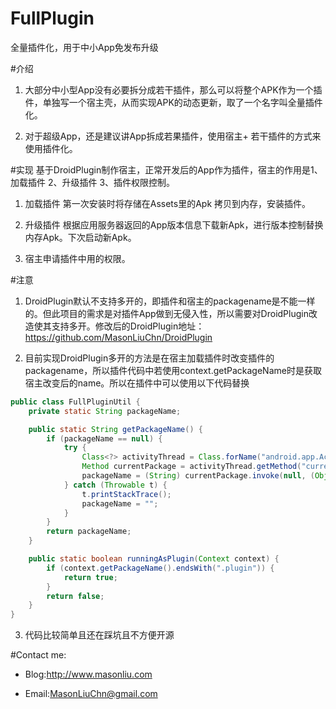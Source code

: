 # FullPlugin
全量插件化，用于中小App免发布升级

#介绍

1. 大部分中小型App没有必要拆分成若干插件，那么可以将整个APK作为一个插件，单独写一个宿主壳，从而实现APK的动态更新，取了一个名字叫全量插件化。

2. 对于超级App，还是建议讲App拆成若果插件，使用宿主+ 若干插件的方式来使用插件化。

#实现
基于DroidPlugin制作宿主，正常开发后的App作为插件，宿主的作用是1、加载插件 2、升级插件 3、插件权限控制。

1. 加载插件
第一次安装时将存储在Assets里的Apk 拷贝到内存，安装插件。

2. 升级插件
根据应用服务器返回的App版本信息下载新Apk，进行版本控制替换内存Apk。下次启动新Apk。

3. 宿主申请插件中用的权限。

#注意

1. DroidPlugin默认不支持多开的，即插件和宿主的packagename是不能一样的。但此项目的需求是对插件App做到无侵入性，所以需要对DroidPlugin改造使其支持多开。修改后的DroidPlugin地址：https://github.com/MasonLiuChn/DroidPlugin

2. 目前实现DroidPlugin多开的方法是在宿主加载插件时改变插件的packagename，所以插件代码中若使用context.getPackageName时是获取宿主改变后的name。所以在插件中可以使用以下代码替换
```java
public class FullPluginUtil {
    private static String packageName;

    public static String getPackageName() {
        if (packageName == null) {
            try {
                Class<?> activityThread = Class.forName("android.app.ActivityThread");
                Method currentPackage = activityThread.getMethod("currentPackageName");
                packageName = (String) currentPackage.invoke(null, (Object[]) null);
            } catch (Throwable t) {
                t.printStackTrace();
                packageName = "";
            }
        }
        return packageName;
    }

    public static boolean runningAsPlugin(Context context) {
        if (context.getPackageName().endsWith(".plugin")) {
            return true;
        }
        return false;
    }
}
```
3. 代码比较简单且还在踩坑且不方便开源

#Contact me:

- Blog:http://www.masonliu.com

- Email:MasonLiuChn@gmail.com
